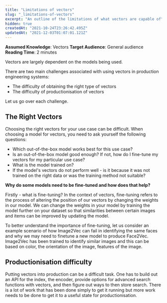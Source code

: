 ```yaml
---
title: "Limitations of vectors"
slug: "_limitations-of-vectors"
excerpt: "An outline of the limitations of what vectors are capable of"
hidden: true
createdAt: "2021-10-24T23:26:42.495Z"
updatedAt: "2021-12-03T01:07:01.121Z"
---
```

**Assumed Knowledge**: Vectors
**Target Audience**: General audience
**Reading Time**: 2 minutes

Vectors are largely dependent on the models being used.

There are two main challenges associated with using vectors in production engineering systems:

- The difficulty of obtaining the right type of vectors
- The difficulty of productionisation of vectors

Let us go over each challenge.

## The Right Vectors

Choosing the right vectors for your use case can be difficult. When choosing a model for vectors, you need to ask yourself the following questions:

- Which out-of-the-box model works best for this use case?
- Is an out-of-the-box model good enough? If not, how do I fine-tune my vectors for my particular use case?
- What is the model trained on?
- If the model's vectors do not perform well - is it because it was not trained on the right data or was the training method not suitable?

**Why do some models need to be fine-tuned and how does that help?**

Firstly - what is fine-tuning? In the context of vectors, fine-tuning refers to the process of altering the position of our vectors by changing the weights in our model. We can change the weights in your model by training the model further on your dataset so that similarities between certain images and items can be improved by updating the model.

To better understand the importance of fine-tuning, let us consider an example scenario of how Image2Vec can fail in identifying the same faces and why we may need to finetune a new model to produce Face2Vec.
Image2Vec has been trained to identify similar images and this can be based on color, the orientation of the image, features of the image.

## Productionisation difficulty

Putting vectors into production can be a difficult task. One has to build out an API for the index, the encoder, provide options for advanced search functions with vectors, and then figure out ways to then store search. There is a lot of work that has been done simply to get it running but more work needs to be done to get it to a useful state for productionisation.
